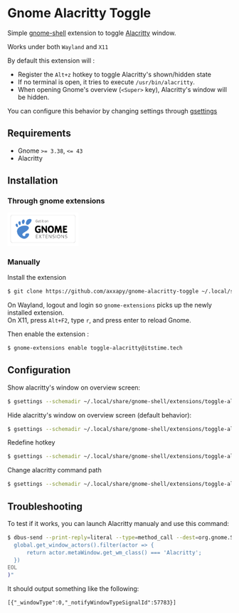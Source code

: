 # Gnome Alacritty Toggle

Simple [gnome-shell](https://wiki.gnome.org/Projects/GnomeShell) extension to toggle [Alacritty](https://github.com/alacritty/alacritty) window.

Works under both `Wayland` and `X11`

By default this extension will :
- Register the `Alt+z` hotkey to toggle Alacritty's shown/hidden state
- If no terminal is open, it tries to execute `/usr/bin/alacritty`.
- When opening Gnome's overview (`<Super>` key), Alacritty's window will be hidden.

You can configure this behavior by changing settings through [gsettings](#configuration)

## Requirements

- Gnome `>= 3.38`, `<= 43`
- Alacritty

## Installation

### Through gnome extensions
[<img src="https://github.com/andyholmes/gnome-shell-extensions-badge/raw/master/get-it-on-ego.png" width=160px>](https://extensions.gnome.org/extension/3942/toggle-alacritty/)

### Manually

Install the extension
```bash
$ git clone https://github.com/axxapy/gnome-alacritty-toggle ~/.local/share/gnome-shell/extensions/toggle-alacritty@itstime.tech
```

On Wayland, logout and login so `gnome-extensions` picks up the newly installed extension.  
On X11, press `Alt+F2`, type `r`, and press enter to reload Gnome.

Then enable the extension :
```bash
$ gnome-extensions enable toggle-alacritty@itstime.tech
```

## Configuration

Show alacritty's window on overview screen:
```bash
$ gsettings --schemadir ~/.local/share/gnome-shell/extensions/toggle-alacritty@itstime.tech/schemas set org.gnome.shell.extensions.toggle-alacritty hide-on-overview false
```

Hide alacritty's window on overview screen (default behavior):
```bash
$ gsettings --schemadir ~/.local/share/gnome-shell/extensions/toggle-alacritty@itstime.tech/schemas set org.gnome.shell.extensions.toggle-alacritty hide-on-overview true
```

Redefine hotkey
```bash
$ gsettings --schemadir ~/.local/share/gnome-shell/extensions/toggle-alacritty@itstime.tech/schemas set org.gnome.shell.extensions.toggle-alacritty toggle-key "['<Alt>Z']"
```

Change alacritty command path
```bash
$ gsettings --schemadir ~/.local/share/gnome-shell/extensions/toggle-alacritty@itstime.tech/schemas set org.gnome.shell.extensions.toggle-alacritty command "$HOME/.local/bin/alacritty"
```

## Troubleshooting

To test if it works, you can launch Alacritty manualy and use this command:
```bash
$ dbus-send --print-reply=literal --type=method_call --dest=org.gnome.Shell /org/gnome/Shell org.gnome.Shell.Eval string:"$(cat <<EOL
  global.get_window_actors().filter(actor => {
      return actor.metaWindow.get_wm_class() === 'Alacritty';
  })
EOL
)"
```

It should output something like the following:
```
[{"_windowType":0,"_notifyWindowTypeSignalId":57783}]
```
